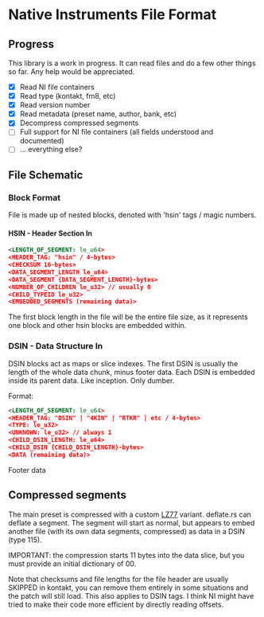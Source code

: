 # Native Instruments File Format

## Progress

This library is a work in progress. It can read files and do a few other things so far. Any help would be appreciated.

- [x] Read NI file containers
- [x] Read type (kontakt, fm8, etc)
- [x] Read version number
- [x] Read metadata (preset name, author, bank, etc)
- [x] Decompress compressed segments
- [ ] Full support for NI file containers (all fields understood and documented)
- [ ] ... everything else?

## File Schematic

### Block Format

File is made up of nested blocks, denoted with 'hsin' tags / magic numbers.

#### HSIN - Header Section In
``` xml
<LENGTH_OF_SEGMENT: le_u64>
<HEADER_TAG: "hsin" / 4-bytes>
<CHECKSUM 16-bytes>
<DATA_SEGMENT_LENGTH le_u64>
<DATA_SEGMENT {DATA_SEGMENT_LENGTH}-bytes>
<NUMBER_OF_CHILDREN le_u32> // usually 0
<CHILD_TYPEID le_u32>
<EMBEDDED_SEGMENTS (remaining data)>
```

The first block length in the file will be the entire file size, as it represents one block and other hsin blocks are embedded within.

### DSIN - Data Structure In

DSIN blocks act as maps or slice indexes. The first DSIN is usually the length of the whole data chunk, minus footer data. Each DSIN is embedded inside its parent data. Like inception. Only dumber.

Format:
``` xml
<LENGTH_OF_SEGMENT: le_u64>
<HEADER_TAG: "DSIN" | "4KIN" | "RTKR" | etc / 4-bytes>
<TYPE: le_u32>
<UNKNOWN: le_u32> // always 1
<CHILD_DSIN_LENGTH: le_u64>
<CHILD_DSIN {CHILD_DSIN_LENGTH}-bytes>
<DATA (remaining data)>
```

Footer data

## Compressed segments

The main preset is compressed with a custom [LZ77](https://en.wikipedia.org/wiki/LZ77_and_LZ78) variant. deflate.rs can deflate a segment. The segment will start as normal, but appears to embed another file (with its own data segments, compressed) as data in a DSIN (type 115).

IMPORTANT: the compression starts 11 bytes into the data slice, but you must provide an initial dictionary of 00.

Note that checksums and file lengths for the file header are usually SKIPPED in kontakt, you can remove them entirely in some situations and the patch will still load. This also applies to DSIN tags. I think NI might have tried to make their code more efficient by directly reading offsets.
